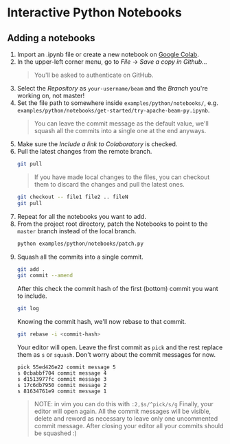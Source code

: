 <!--
    Licensed to the Apache Software Foundation (ASF) under one
    or more contributor license agreements.  See the NOTICE file
    distributed with this work for additional information
    regarding copyright ownership.  The ASF licenses this file
    to you under the Apache License, Version 2.0 (the
    "License"); you may not use this file except in compliance
    with the License.  You may obtain a copy of the License at

      http://www.apache.org/licenses/LICENSE-2.0

    Unless required by applicable law or agreed to in writing,
    software distributed under the License is distributed on an
    "AS IS" BASIS, WITHOUT WARRANTIES OR CONDITIONS OF ANY
    KIND, either express or implied.  See the License for the
    specific language governing permissions and limitations
    under the License.
-->

# Interactive Python Notebooks

## Adding a notebooks
1.  Import an .ipynb file or create a new notebook on [Google Colab](https://colab.research.google.com).
1.  In the upper-left corner menu, go to *File* -> *Save a copy in Github...*
    > You'll be asked to authenticate on GitHub.
1.  Select the *Repository* as `your-username/beam` and the *Branch* you're working on, not master!
1.  Set the file path to somewhere inside `examples/python/notebooks/`, e.g. `examples/python/notebooks/get-started/try-apache-beam-py.ipynb`.
    > You can leave the commit message as the default value, we'll squash all the commits into a single one at the end anyways.
1.  Make sure the *Include a link to Colaboratory* is checked.
1.  Pull the latest changes from the remote branch.
    ```sh
    git pull
    ```
    > If you have made local changes to the files, you can checkout them to discard the changes and pull the latest ones.
    ```sh
    git checkout -- file1 file2 .. fileN
    git pull
    ```
1.  Repeat for all the notebooks you want to add.
1.  From the project root directory, patch the Notebooks to point to the `master` branch instead of the local branch.
    ```sh
    python examples/python/notebooks/patch.py
    ```
1.  Squash all the commits into a single commit.
    ```sh
    git add .
    git commit --amend
    ```
    After this check the commit hash of the first (bottom) commit you want to include.
    ```sh
    git log
    ```
    Knowing the commit hash, we'll now rebase to that commit.
    ```sh
    git rebase -i <commit-hash>
    ```
    Your editor will open. Leave the first commit as `pick` and the rest replace them as `s` or `squash`. Don't worry about the commit messages for now.
    ```
    pick 55ed426e22 commit message 5
    s 0cbabbf704 commit message 4
    s d1513977fc commit message 3
    s 17c6db7950 commit message 2
    s 81634761e9 commit message 1
    ```
    > NOTE: in vim you can do this with `:2,$s/^pick/s/g`
    Finally, your editor will open again. All the commit messages will be visible, delete and reword as necessary to leave only one uncommented commit message. After closing your editor all your commits should be squashed :)